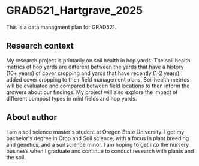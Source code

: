 # GRAD521_Hartgrave_2025

This is a data managment plan for GRAD521.

## Research context
My research project is primarily on soil health in hop yards. The soil health metrics of hop yards are different between the yards that have a history (10+ years) of cover cropping and yards that have recently (1-2 years) added cover cropping to their field management plans. Soil health metrics will be evaluated and compared between field locations to then inform the growers about our findings. My project will also explore the impact of different compost types in mint fields and hop yards.


## About author
I am a soil science master's student at Oregon State University. I got my bachelor's degree in Crop and Soil science, with a focus in plant breeding and genetics, and a soil science minor. I am hoping to get into the nursery business when I graduate and continue to conduct research with plants and the soil.
